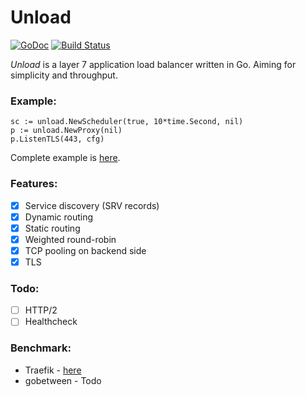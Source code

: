 # Unload

[![GoDoc](https://godoc.org/github.com/owlwalks/unload?status.svg)](https://godoc.org/github.com/owlwalks/unload)
[![Build Status](https://travis-ci.com/owlwalks/unload.svg?branch=master)](https://travis-ci.com/owlwalks/unload)

*Unload* is a layer 7 application load balancer written in Go. Aiming for simplicity and throughput.

### Example:
```golang
sc := unload.NewScheduler(true, 10*time.Second, nil)
p := unload.NewProxy(nil)
p.ListenTLS(443, cfg)
```
Complete example is [here](https://github.com/owlwalks/unload/blob/master/unload/main.go).

### Features:
  - [x] Service discovery (SRV records)
  - [x] Dynamic routing
  - [x] Static routing
  - [x] Weighted round-robin
  - [x] TCP pooling on backend side
  - [x] TLS

### Todo:
- [ ] HTTP/2
- [ ] Healthcheck

### Benchmark:
* Traefik - [here](https://github.com/owlwalks/unload/tree/master/bench)
* gobetween - Todo
